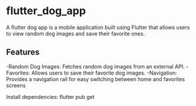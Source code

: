 # flutter_dog_app

A flutter dog app is a mobile application built using Flutter that allows users to view random dog images and save their favorite ones.



## Features

-Random Dog Images: Fetches random dog images from an external API.
-Favorites: Allows users to save their favorite dog images.
-Navigation: Provides a navigation rail for easy switching between home and favorites screens



Install dependencies: flutter pub get
